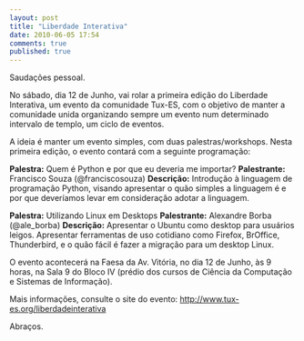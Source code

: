 ```yaml
---
layout: post
title: "Liberdade Interativa"
date: 2010-06-05 17:54
comments: true
published: true
---
```


Saudações pessoal.

No sábado, dia 12 de Junho, vai rolar a primeira edição do Liberdade  Interativa, um evento da comunidade Tux-ES, com o objetivo de manter a  comunidade unida organizando sempre um evento num determinado intervalo  de templo, um ciclo de eventos.

A ideia é manter um evento simples, com duas palestras/workshops.  Nesta primeira edição, o evento contará com a seguinte programação:

<strong>Palestra:</strong> Quem é Python e por que eu deveria me importar?
<strong>Palestrante:</strong> Francisco Souza (@franciscosouza)
<strong>Descrição:</strong> Introdução à linguagem de programação  Python, visando apresentar o quão simples a linguagem é e por que  deveríamos levar em consideração adotar a linguagem.

<strong>Palestra:</strong> Utilizando Linux em Desktops
<strong>Palestrante:</strong> Alexandre Borba (@ale_borba)
<strong>Descrição:</strong> Apresentar o Ubuntu como desktop para  usuários leigos. Apresentar ferramentas de uso cotidiano como Firefox,  BrOffice, Thunderbird, e o quão fácil é fazer a migração para um desktop  Linux.

O evento acontecerá na Faesa da Av. Vitória, no dia 12 de Junho, às 9  horas, na Sala 9 do Bloco IV (prédio dos cursos de Ciência da  Computação e Sistemas de Informação).

Mais informações, consulte o site do evento: <a href="http://www.tux-es.org/liberdadeinterativa">http://www.tux-es.org/liberdadeinterativa</a>

Abraços.
